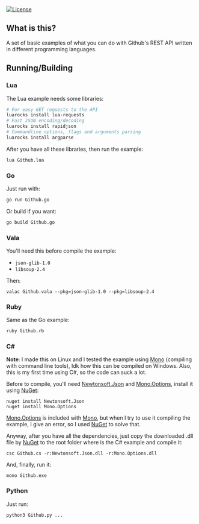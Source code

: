 [![License][LicenseBadge]][LicenseURL]

## What is this?

A set of basic examples of what you can do with Github's REST API written in different programming languages.

## Running/Building

### Lua

The Lua example needs some libraries:

```bash
# For easy GET requests to the API
luarocks install lua-requests
# Fast JSON encoding/decoding
luarocks install rapidjson
# Commandline options, flags and arguments parsing
luarocks install argparse
```

After you have all these libraries, then run the example:

```bash
lua Github.lua
```

### Go

Just run with:

```bash
go run Github.go
```

Or build if you want:

```bash
go build Github.go
```

### Vala

You'll need this before compile the example:

  - `json-glib-1.0`
  - `libsoup-2.4`

Then:

```
valac Github.vala --pkg=json-glib-1.0 --pkg=libsoup-2.4
```

### Ruby

Same as the Go example:

```bash
ruby Github.rb
```

### C#

__Note__: I made this on Linux and I tested the example using [Mono][Mono] (compiling with command line tools), Idk how this can be compiled on Windows. Also, this is my first time using C#, so the code can suck a lot.

Before to compile, you'll need [Newtonsoft.Json][Json] and [Mono.Options][Options], install it using [NuGet][NuGet]:

```
nuget install Newtonsoft.Json
nuget install Mono.Options
```

[Mono.Options][Options] is included with [Mono][Mono], but when I try to use it compiling the example, I give an error, so I used [NuGet][NuGet] to solve that.

Anyway, after you have all the dependencies, just copy the downloaded .dll file by [NuGet][NuGet] to the root folder where is the C# example and compile it:

```
csc Github.cs -r:Newtonsoft.Json.dll -r:Mono.Options.dll
```

And, finally, run it:

```
mono Github.exe
```

### Python

Just run:

```
python3 Github.py ...
```

[Mono]: https://mono-project.com
[NuGet]: https://nuget.org
[Json]: https://www.nuget.org/packages/Newtonsoft.Json/
[Options]: https://www.nuget.org/packages/Mono.Options/
[LicenseBadge]: https://img.shields.io/badge/License-Zlib-brightgreen?style=for-the-badge
[LicenseURL]: https://opensource.org/licenses/Zlib